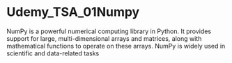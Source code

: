 # Udemy_TSA_01Numpy
NumPy is a powerful numerical computing library in Python. It provides support for large, multi-dimensional arrays and matrices, along with mathematical functions to operate on these arrays. NumPy is widely used in scientific and data-related tasks
